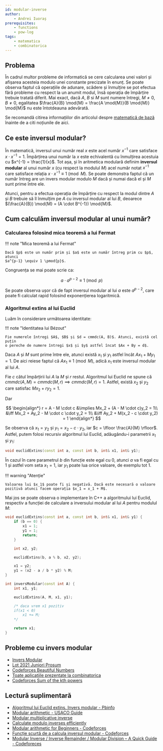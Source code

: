 ```yaml
---
id: modular-inverse
author:
    - Andrei Iuoraș
prerequisites:
    - functions
    - pow-log
tags:
    - matematica
    - combinatorica
---
```


## Problema

În cadrul multor probleme de informatică se cere calcularea unei valori și
afișarea acesteia modulo unei constante precizate în enunț. Se poate observa
faptul că operațiile de adunare, scădere și înmulțire se pot efectua fără
probleme cu respect la un anumit modul, însă operația de împărțire trebuie
tratată diferit. Mai exact, dacă $A$, $B$ si $M$ sunt numere întregi, $M \ne 0$,
$B \ne 0$, egalitatea $\frac{A}{B} \mod{M} = \frac{A \mod{M}}{B \mod{M}}
\mod{M}$ nu este întotdeauna adevărată.

Se recomandă citirea informațiilor din articolul despre [matematică de
bază](../cppintro/basic-math.md) înainte de a citi noțiunile de
aici.

## Ce este inversul modular?

În matematică, inversul unui număr real $x$ este acel număr $x^{-1}$ care
satisface $x \cdot x^{-1} = 1$. Împărțirea unui număr la $x$ este echivalentă cu
înmulțirea acestuia cu $x^{-1} = \frac{1}{x}$. Tot așa, și în aritmetica
modulară definim **inversul modular** al unui număr $x$ (cu respect la modulul
$M$) acel număr notat $x^{-1}$ care satisface relația $x \cdot x^{-1} \equiv{1}
\pmod{M}$. Se poate demonstra faptul că un număr întreg are un invers modular
modulo $M$ dacă și numai dacă el și $M$ sunt prime între ele.

Atunci, pentru a efectua operația de împărțire cu respect la modul dintre $A$ și
$B$ trebuie să îl înmulțim pe $A$ cu inversul modular al lui $B$, deoarece
$(\frac{A}{B}) \mod{M} = (A \cdot B^{-1}) \mod{M}$.

## Cum calculăm inversul modular al unui număr?

### Calcularea folosind mica teoremă a lui Fermat

!!! note "Mica teoremă a lui Fermat"

    Dacă $p$ este un număr prim și $a$ este un număr întreg prim cu $p$, atunci
    $a^{p-1} \equiv 1 \pmod{p}$.

Congruența se mai poate scrie ca:

$$ a \cdot a^{p - 2} \equiv 1 \pmod{p} $$

Se poate observa ușor că de fapt inversul modular al lui $a$ este $a^{p - 2}$,
care poate fi calculat rapid folosind exponențierea logaritmică.

### Algoritmul extins al lui Euclid

Luăm în considerare următoarea identitate:

!!! note "Identitatea lui Bézout"

    Fie numerele întregi $A$, $B$ și $d = cmmdc(A, B)$. Atunci, există cel puțin
    o pereche de numere întregi $x$ și $y$ astfel încat $Ax + By = d$.

Daca $A$ și $M$ sunt prime între ele, atunci există $x_1$ și $y_1$ astfel încât
$Ax_1 + My_1 = 1$. De aici reiese faptul că $Ax_1 \equiv 1 \pmod{M}$, adică
$x_1$ este inversul modular al lui $A$.

Fie $c$ câtul împărțirii lui $A$ la $M$ și $r$ restul. Algoritmul lui Euclid ne
spune că $cmmdc(A, M) = cmmdc(M, r) \implies cmmdc(M, r) = 1$. Astfel, există
$x_2$ și $y_2$ care satisfac $Mx_2 + ry_2 = 1$.

Dar

$$ \begin{align*} r = A - M \cdot c &\implies Mx_2 + (A - M \cdot c)y_2 = 1\\
&\iff Mx_2 + Ay_2 - M \cdot c \cdot y_2 = 1\\ &\iff Ay_2 + M(x_2 - c \cdot y_2)
= 1 \end{align*} $$

Se observa că $x_1 = y_2$ și $y_1 = x_2 - c \cdot y_2$, iar $c = \lfloor
\frac{A}{M} \rfloor$. Astfel, putem folosi recursiv algoritmul lui Euclid,
adăugându-i parametrii $x_1$ și $y_1$:

```cpp
void euclidExtins(const int a, const int b, int& x1, int& y1);
```

În cazul în care parametrul $b$ din funcție este egal cu 0, atunci $a$ va fi
egal cu 1 și astfel vom seta $x_1 = 1$, iar $y_1$ poate lua orice valoare, de
exemplu tot 1.

!!! warning "Atenție"

    Valoarea lui $x_1$ poate fi și negativă. Dacă este necesară o valoare
    pozitivă atunci facem operația $x_1 = x_1 + M$.

Mai jos se poate observa o implementare în C++ a algoritmului lui Euclid,
respectiv a funcției de calculare a inversului modular al lui $A$ pentru modulul
$M$:

```cpp
void euclidExtins(const int a, const int b, int& x1, int& y1) {
    if (b == 0) {
        x1 = 1;
        y1 = 1;
        return;
    }

    int x2, y2;

    euclidExtins(b, a % b, x2, y2);

    x1 = y2;
    y1 = (x2 - a / b * y2) % M;
}

int inversModular(const int A) {
    int x1, y1;

    euclidExtins(A, M, x1, y1);

    /* daca vrem x1 pozitiv
    if(x1 < 0)
        x1 += M;
    */

    return x1;
}
```

## Probleme cu invers modular

- [Invers Modular](https://www.infoarena.ro/problema/inversmodular)
- [Lot 2021 Juniori Prosum](https://kilonova.ro/problems/1697)
- [Codeforces Beautiful Numbers](http://codeforces.com/problemset/problem/300/C)
- [Toate aplicatiile prezentate la combinatorica](./intro-combinatorics.md)
- [Codeforces Sum of the kth
  powers](https://codeforces.com/contest/622/problem/F)

## Lectură suplimentară

- [Algoritmul lui Euclid extins. Invers modular -
  Pbinfo](https://www.pbinfo.ro/articole/18942/algoritmul-lui-euclid-extins-invers-modular)
- [Modular arithmetic - USACO Guide](https://usaco.guide/gold/modular?lang=cpp)
- [Modular multiplicative
  inverse](https://cp-algorithms.com/algebra/module-inverse.html)
- [Calculate modulo inverses
  efficiently](https://codeforces.com/blog/entry/83075)
- [Modular arithmetic for Beginners -
  Codeforces](https://codeforces.com/blog/entry/72527)
- [Funcție scurtă de a calcula inversul modular -
  Codeforces](https://codeforces.com/blog/entry/23365)
- [Modular Inverse / Inverse Remainder / Modular Division – A Quick Guide -
  Codeforeces](https://codeforces.com/blog/entry/113756)

